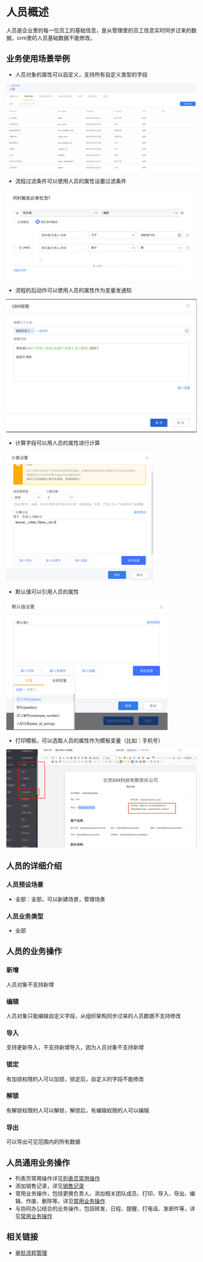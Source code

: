 
# 人员概述
人员是企业里的每一位员工的基础信息，是从管理里的员工信息实时同步过来的数据，crm里的人员基础数据不能修改。


## 业务使用场景举例


- 人员对象的属性可以自定义，支持所有自定义类型的字段

![人员1](.\images\人员1.png)

- 流程过滤条件可以使用人员的属性设置过滤条件

![人员2](.\images\人员2.png)

- 流程的后动作可以使用人员的属性作为变量发通知

![人员3](.\images\人员3.png)

- 计算字段可以用人员的属性进行计算

![人员4](.\images\人员4.png)

- 默认值可以引用人员的属性

![人员5](.\images\人员5.png)

- 打印模板，可以选取人员的属性作为模板变量（比如：手机号）

![人员6](.\images\人员6.png)

## 人员的详细介绍
### 人员预设场景
* 全部：全部，可以新建场景，管理场景

### 人员业务类型
* 全部




## 人员的业务操作

### 新增
人员对象不支持新增

### 编辑
人员对象只能编辑自定义字段，从组织架构同步过来的人员数据不支持修改
### 导入
支持更新导入，不支持新增导入，因为人员对象不支持新增
### 锁定
有加锁权限的人可以加锁，锁定后，自定义的字段不能修改
### 解锁
有解锁权限的人可以解锁，解锁后，有编辑权限的人可以编辑
### 导出
可以导出可见范围内的所有数据



## 人员通用业务操作
* 列表页常用操作详见[列表页常用操作](https://www.fxiaoke.com/mob/guide/crmdoc/src/2-5%E5%88%97%E8%A1%A8%E8%A7%86%E5%9B%BE.html)
* 添加销售记录，详见[销售记录](https://www.fxiaoke.com/mob/guide/crmdoc/src/2-2%E9%94%80%E5%94%AE%E8%AE%B0%E5%BD%95%E6%9C%8D%E5%8A%A1%E8%AE%B0%E5%BD%95.html)
* 常用业务操作，包括更换负责人、添加相关团队成员、打印、导入、导出、编辑、作废、删除等，详见[常用业务操作](https://www.fxiaoke.com/mob/guide/crmdoc/src/2-7%E5%B8%B8%E7%94%A8%E4%B8%9A%E5%8A%A1%E6%93%8D%E4%BD%9C.html)
* 与协同办公结合的业务操作，包括转发、日程、提醒、打电话、发邮件等，详见[常用业务操作](https://www.fxiaoke.com/mob/guide/crmdoc/src/2-7%E5%B8%B8%E7%94%A8%E4%B8%9A%E5%8A%A1%E6%93%8D%E4%BD%9C.html)

## 相关链接
* [审批流程管理](https://www.fxiaoke.com/mob/guide/crmdoc/src/7-4-3%E5%AE%A1%E6%89%B9%E6%B5%81%E7%A8%8B%E7%AE%A1%E7%90%86.html)


[1]: http://static.zybuluo.com/wangjunzhu/vi8ma16wp7vpyvye65ucv1cf/image_1chi0b9ir1oik1cdi12pd14l61l0b19.png
[2]: http://static.zybuluo.com/wangjunzhu/wz28npzwp7gtshn2xmehazrv/image_1chi0caan6dqbs91qfh1foesmd1m.png
[3]: http://static.zybuluo.com/wangjunzhu/m9dm8fyc6ew1ll69ki835dc4/image_1chi0cjsa1u3pcb71rob35v1tel23.png
[4]: http://static.zybuluo.com/wangjunzhu/7udgekm3whjp70t5hq89kzd4/image_1chi0dngenjt1r5b13bn1mlb96j2g.png
[5]: http://static.zybuluo.com/wangjunzhu/h1esyy1b9cmogy991ngfefxu/image_1chi0ff7q1h0t11al1fjqm8q16cj2t.png
[6]: http://static.zybuluo.com/wangjunzhu/n4k48junuv7ikm1h5k0i6dj1/image_1chi0njajpq4lko1odo1aqf1ejo8g.png
